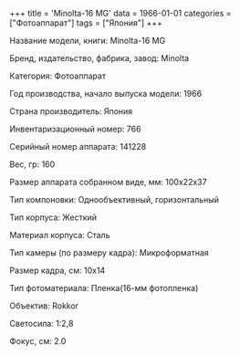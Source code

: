 +++
title = 'Minolta-16 MG'
data = 1966-01-01
categories = ["Фотоаппарат"]
tags = ["Япония"]
+++

Название модели, книги: Minolta-16 MG

Бренд, издательство, фабрика, завод: Minolta

Категория: Фотоаппарат

Год производства, начало выпуска модели: 1966

Страна производитель: Япония

Инвентаризационный номер: 766

Серийный номер аппарата: 141228

Вес, гр: 160

Размер аппарата  собранном виде, мм: 100х22х37

Тип компоновки: Однообъективный, горизонтальный

Тип корпуса: Жесткий

Материал корпуса: Сталь

Тип камеры (по размеру кадра): Микроформатная

Размер кадра, см: 10х14

Тип фотоматериала: Пленка(16-мм фотопленка)

Объектив: Rokkor

Светосила: 1:2,8

Фокус, см: 2.0

